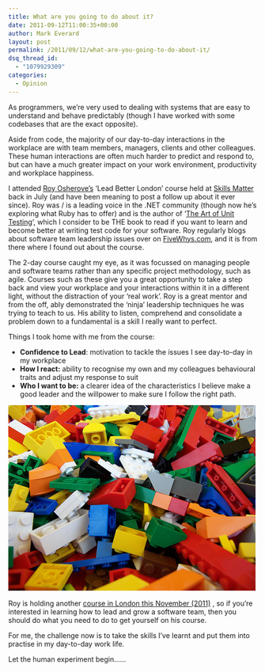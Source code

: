 ```yaml
---
title: What are you going to do about it?
date: 2011-09-12T11:00:35+00:00
author: Mark Everard
layout: post
permalink: /2011/09/12/what-are-you-going-to-do-about-it/
dsq_thread_id:
  - "1079929309"
categories:
  - Opinion
---
```

As programmers, we&#8217;re very used to dealing with systems that are easy to understand and behave predictably (though I have worked with some codebases that are the exact opposite).

Aside from code, the majority of our day-to-day interactions in the workplace are with team members, managers, clients and other colleagues. These human interactions are often much harder to predict and respond to, but can have a much greater impact on your work environment, productivity and workplace happiness.

I attended <a title="@royosherove" href="http://twitter.com/royosherove" target="_blank">Roy Osherove&#8217;s</a> &#8216;Lead Better London&#8217; course held at <a title="Skills Matter " href="http://skillsmatter.com/" target="_blank">Skills Matter</a> back in July (and have been meaning to post a follow up about it ever since). Roy was / is a leading voice in the .NET community (though now he&#8217;s exploring what Ruby has to offer) and is the author of &#8216;<a title="The Art of Unit Testing" href="http://artofunittesting.com/" target="_blank">The Art of Unit Testing</a>&#8216;, which I consider to be THE book to read if you want to learn and become better at writing test code for your software. Roy regularly blogs about software team leadership issues over on <a title="Five Whys" href="http://www.5whys.com" target="_blank">FiveWhys.com</a>, and it is from there where I found out about the course.

The 2-day course caught my eye, as it was focussed on managing people and software teams rather than any specific project methodology, such as agile. Courses such as these give you a great opportunity to take a step back and view your workplace and your interactions within it in a different light, without the distraction of your &#8216;real work&#8217;. Roy is a great mentor and from the off, ably demonstrated the &#8216;ninja&#8217; leadership techniques he was trying to teach to us. His ability to listen, comprehend and consolidate a problem down to a fundamental is a skill I really want to perfect.

Things I took home with me from the course:

  * **Confidence to Lead**: motivation to tackle the issues I see day-to-day in my workplace
  * **How I react:** ability to recognise my own and my colleagues behavioural traits and adjust my response to suit
  * **Who I want to be:** a clearer idea of the characteristics I believe make a good leader and the willpower to make sure I follow the right path.<figure id="attachment_616" style="width: 350px" class="wp-caption aligncenter">

![The plural of Lego is Lego, not Legos. The word Lego is a trademark and should be used as such. Here is a picture of some Lego bricks.](/assets/uploads/2011/08/lego-bricks.jpg)

Roy is holding another <a title="Two Day Essential Skills Workshop for Software Team Leaders" href="http://5whys.com/courses" target="_blank">course in London this November (2011)</a> , so if you&#8217;re interested in learning how to lead and grow a software team, then you should do what you need to do to get yourself on his course.

For me, the challenge now is to take the skills I&#8217;ve learnt and put them into practise in my day-to-day work life.

Let the human experiment begin&#8230;&#8230;